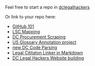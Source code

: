 Feel free to start a repo in [dclegalhackers](https://www.github.com/dclegalhackers)

Or link to your repo here:

* [GitHub 101](https://github.com/dclegalhackers/dclegalhackathon/blob/master/GitHub101.md)
* [LSC Mapping](https://github.com/LegalServicesCorporation/LSC-Mapping/blob/master/README.md)
* [DC Procurement Scraping](https://github.com/vzvenyach/dc-contracts)
* [US Glossary Annotation project](https://github.com/unitedstates/glossary)
* [new DC Code Parsing](https://github.com/openlawdc/dc-decoded)
* [Legal Cititaton Linker in Markdown](https://github.com/adelevie/citation-linker)
* [DC Legal Hackers Website building](https://github.com/dclegalhackers/dclegalhackers.github.io)

